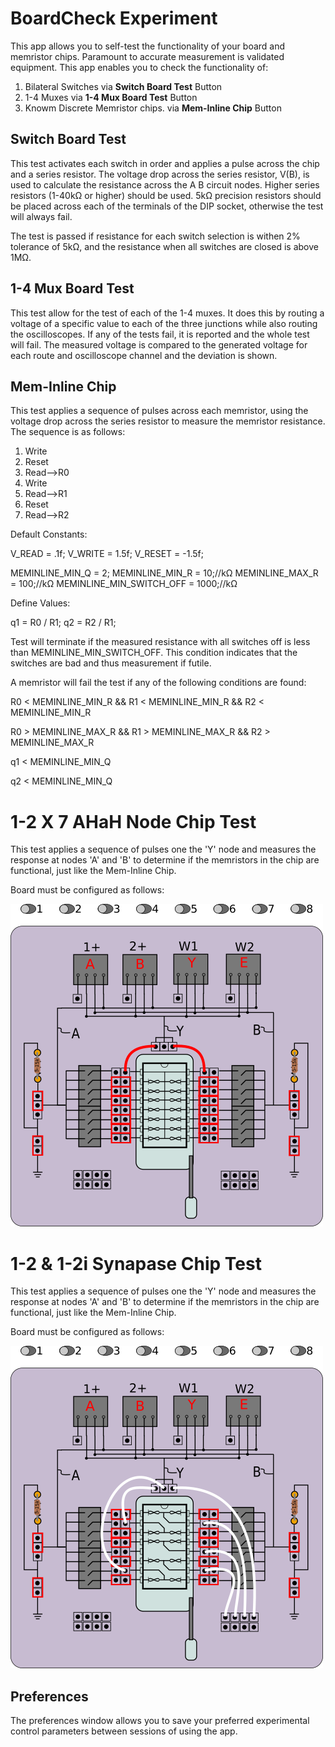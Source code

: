 # BoardCheck Experiment

This app allows you to self-test the functionality of your board and memristor chips. Paramount to accurate measurement is validated equipment. This app enables you to check the functionality of:

1. Bilateral Switches via **Switch Board Test** Button 
2. 1-4 Muxes  via **1-4 Mux Board Test** Button 
3. Knowm Discrete Memristor chips. via **Mem-Inline Chip** Button 


## Switch Board Test

This test activates each switch in order and applies a pulse across the chip and a series resistor. The voltage drop across the series resistor, V(B), is used to calculate the resistance across the A B circuit nodes. Higher series resistors (1-40kΩ or higher) should be used. 5kΩ precision resistors should be placed across each of the terminals of the DIP socket, otherwise the test will always fail.

The test is passed if resistance for each switch selection is withen 2% tolerance of 5kΩ, and the resistance when all switches are closed is above 1MΩ.

## 1-4 Mux Board Test

This test allow for the test of each of the 1-4 muxes. It does this by routing a voltage of a specific value to each of the three junctions while also routing the oscilloscopes. If any of the tests fail, it is reported and the whole test will fail. The measured voltage is compared to the generated voltage for each route and oscilloscope channel and the deviation is shown.

## Mem-Inline Chip

This test applies a sequence of pulses across each memristor, using the voltage drop across the series resistor to measure the memristor resistance. The sequence is as follows:

1. Write
2. Reset 
3. Read-->R0
4. Write
5. Read-->R1
6. Reset
7. Read-->R2

Default Constants:

V_READ = .1f;
V_WRITE = 1.5f;
V_RESET = -1.5f;

MEMINLINE_MIN_Q = 2;
MEMINLINE_MIN_R = 10;//kΩ
MEMINLINE_MAX_R = 100;//kΩ
MEMINLINE_MIN_SWITCH_OFF = 1000;//kΩ

Define Values: 

q1 = R0 / R1;
q2 = R2 / R1;

Test will terminate if the measured resistance with all switches off is less than MEMINLINE_MIN_SWITCH_OFF. This condition indicates that the switches are bad and thus measurement if futile. 

A memristor will fail the test if any of the following conditions are found:

R0 < MEMINLINE_MIN_R && R1 < MEMINLINE_MIN_R && R2 < MEMINLINE_MIN_R
                  
R0 > MEMINLINE_MAX_R && R1 > MEMINLINE_MAX_R && R2 > MEMINLINE_MAX_R        
          
q1 < MEMINLINE_MIN_Q
          
q2 < MEMINLINE_MIN_Q


# 1-2 X 7 AHaH Node Chip Test

This test applies a sequence of pulses one the 'Y' node and measures the response at nodes 'A' and 'B' to determine if the memristors in the chip are functional, just like the Mem-Inline Chip.

Board must be configured as follows:

![](BoardCheck12X7AHaHConfig.png)

# 1-2 & 1-2i Synapase Chip Test

This test applies a sequence of pulses one the 'Y' node and measures the response at nodes 'A' and 'B' to determine if the memristors in the chip are functional, just like the Mem-Inline Chip.

Board must be configured as follows:

![](BoardCheck12SynapseConfig.png)

## Preferences

The preferences window allows you to save your preferred experimental control parameters between sessions of using the app.
